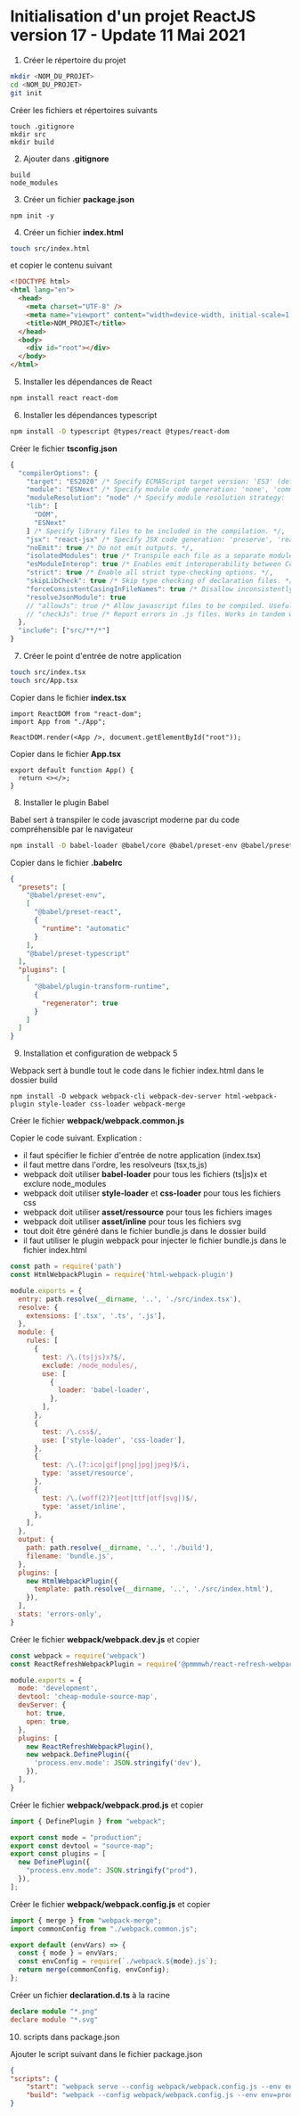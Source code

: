 # Initialisation d'un projet ReactJS version 17 - Update 11 Mai 2021

1) Créer le répertoire du projet

```zsh
mkdir <NOM_DU_PROJET>
cd <NOM_DU_PROJET>
git init
```

Créer les fichiers et répertoires suivants

```
touch .gitignore
mkdir src
mkdir build
```

2) Ajouter dans **.gitignore** 

```
build
node_modules
```

3) Créer un fichier **package.json**

```
npm init -y
```

4) Créer un fichier **index.html**

```zsh
touch src/index.html
```

et copier le contenu suivant 

```html
<!DOCTYPE html>
<html lang="en">
  <head>
    <meta charset="UTF-8" />
    <meta name="viewport" content="width=device-width, initial-scale=1.0" />
    <title>NOM_PROJET</title>
  </head>
  <body>
    <div id="root"></div>
  </body>
</html>
```

5) Installer les dépendances de React
```zsh
npm install react react-dom
```

6) Installer les dépendances typescript

```zsh
npm install -D typescript @types/react @types/react-dom
```

Créer le fichier **tsconfig.json**

```js
{
  "compilerOptions": {
    "target": "ES2020" /* Specify ECMAScript target version: 'ES3' (default), 'ES5', 'ES2015', 'ES2016', 'ES2017', 'ES2018', 'ES2019', 'ES2020', or 'ESNEXT'. */,
    "module": "ESNext" /* Specify module code generation: 'none', 'commonjs', 'amd', 'system', 'umd', 'es2015', 'es2020', or 'ESNext'. */,
    "moduleResolution": "node" /* Specify module resolution strategy: 'node' (Node.js) or 'classic' (TypeScript pre-1.6). */ /* Type declaration files to be included in compilation. */,
    "lib": [
      "DOM",
      "ESNext"
    ] /* Specify library files to be included in the compilation. */,
    "jsx": "react-jsx" /* Specify JSX code generation: 'preserve', 'react-native', 'react' or 'react-jsx'. */,
    "noEmit": true /* Do not emit outputs. */,
    "isolatedModules": true /* Transpile each file as a separate module (similar to 'ts.transpileModule'). */,
    "esModuleInterop": true /* Enables emit interoperability between CommonJS and ES Modules via creation of namespace objects for all imports. Implies 'allowSyntheticDefaultImports'. */,
    "strict": true /* Enable all strict type-checking options. */,
    "skipLibCheck": true /* Skip type checking of declaration files. */,
    "forceConsistentCasingInFileNames": true /* Disallow inconsistently-cased references to the same file. */,
    "resolveJsonModule": true
    // "allowJs": true /* Allow javascript files to be compiled. Useful when migrating JS to TS */,
    // "checkJs": true /* Report errors in .js files. Works in tandem with allowJs. */,
  },
  "include": ["src/**/*"]
}
```

7) Créer le point d'entrée de notre application

```zsh
touch src/index.tsx
touch src/App.tsx
```

Copier dans le fichier **index.tsx**

```tsx
import ReactDOM from "react-dom";
import App from "./App";

ReactDOM.render(<App />, document.getElementById("root"));
```

Copier dans le fichier **App.tsx**

```tsx
export default function App() {
  return <></>;
}
```

8) Installer le plugin Babel

Babel sert à transpiler le code javascript moderne par du code compréhensible par le navigateur

```zsh
npm install -D babel-loader @babel/core @babel/preset-env @babel/preset-react @babel/preset-typescript @babel/plugin-transform-runtime
```

Copier dans le fichier **.babelrc**

```json
{
  "presets": [
    "@babel/preset-env",
    [
      "@babel/preset-react",
      {
        "runtime": "automatic"
      }
    ],
    "@babel/preset-typescript"
  ],
  "plugins": [
    [
      "@babel/plugin-transform-runtime",
      {
        "regenerator": true
      }
    ]
  ]
}
```

9) Installation et configuration de webpack 5

Webpack sert à bundle tout le code dans le fichier index.html dans le dossier build

```
npm install -D webpack webpack-cli webpack-dev-server html-webpack-plugin style-loader css-loader webpack-merge
```

Créer le fichier **webpack/webpack.common.js**

Copier le code suivant. Explication :
- il faut spécifier le fichier d'entrée de notre application (index.tsx)
- il faut mettre dans l'ordre, les resolveurs (tsx,ts,js)
- webpack doit utiliser **babel-loader** pour tous les fichiers (ts|js)x et exclure node_modules
- webpack doit utiliser **style-loader** et **css-loader** pour tous les fichiers css
- webpack doit utiliser **asset/ressource** pour tous les fichiers images
- webpack doit utiliser **asset/inline** pour tous les fichiers svg
- tout doit être généré dans le fichier bundle.js dans le dossier build
- il faut utiliser le plugin webpack pour injecter le fichier bundle.js dans le fichier index.html

```js
const path = require('path')
const HtmlWebpackPlugin = require('html-webpack-plugin')

module.exports = {
  entry: path.resolve(__dirname, '..', './src/index.tsx'),
  resolve: {
    extensions: ['.tsx', '.ts', '.js'],
  },
  module: {
    rules: [
      {
        test: /\.(ts|js)x?$/,
        exclude: /node_modules/,
        use: [
          {
            loader: 'babel-loader',
          },
        ],
      },
      {
        test: /\.css$/,
        use: ['style-loader', 'css-loader'],
      },
      {
        test: /\.(?:ico|gif|png|jpg|jpeg)$/i,
        type: 'asset/resource',
      },
      {
        test: /\.(woff(2)?|eot|ttf|otf|svg|)$/,
        type: 'asset/inline',
      },
    ],
  },
  output: {
    path: path.resolve(__dirname, '..', './build'),
    filename: 'bundle.js',
  },
  plugins: [
    new HtmlWebpackPlugin({
      template: path.resolve(__dirname, '..', './src/index.html'),
    }),
  ],
  stats: 'errors-only',
}
```

Créer le fichier **webpack/webpack.dev.js** et copier 

```js
const webpack = require('webpack')
const ReactRefreshWebpackPlugin = require('@pmmmwh/react-refresh-webpack-plugin')

module.exports = {
  mode: 'development',
  devtool: 'cheap-module-source-map',
  devServer: {
    hot: true,
    open: true,
  },
  plugins: [
    new ReactRefreshWebpackPlugin(),
    new webpack.DefinePlugin({
      'process.env.mode': JSON.stringify('dev'),
    }),
  ],
}
```

Créer le fichier **webpack/webpack.prod.js** et copier 

```js
import { DefinePlugin } from "webpack";

export const mode = "production";
export const devtool = "source-map";
export const plugins = [
  new DefinePlugin({
    "process.env.mode": JSON.stringify("prod"),
  }),
];
```


Créer le fichier **webpack/webpack.config.js** et copier 

```js
import { merge } from "webpack-merge";
import commonConfig from "./webpack.common.js";

export default (envVars) => {
  const { mode } = envVars;
  const envConfig = require(`./webpack.${mode}.js`);
  return merge(commonConfig, envConfig);
};
```

Créer un fichier **declaration.d.ts** à la racine

```ts
declare module "*.png"
declare module "*.svg"
```


10) scripts dans package.json

Ajouter le script suivant dans le fichier package.json

```json
{
"scripts": {
    "start": "webpack serve --config webpack/webpack.config.js --env env=dev",
    "build": "webpack --config webpack/webpack.config.js --env env=prod",
}
```
